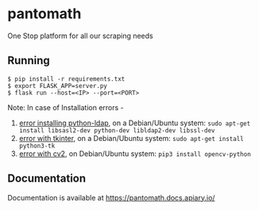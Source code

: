 # pantomath
One Stop platform for all our scraping needs

## Running
```
$ pip install -r requirements.txt
$ export FLASK_APP=server.py
$ flask run --host=<IP> --port=<PORT>
```

Note: In case of Installation errors -
1. [error installing python-ldap](https://stackoverflow.com/a/4768467/7116413), on a Debian/Ubuntu system:
`sudo apt-get install libsasl2-dev python-dev libldap2-dev libssl-dev`
2. [error with tkinter](https://stackoverflow.com/a/43616757/7116413), on a Debian/Ubuntu system:
 `sudo apt-get install python3-tk`
3. [error with cv2](https://stackoverflow.com/a/48533185/7116413), on Debian/Ubuntu system: 
`pip3 install opencv-python`
## Documentation

Documentation is available at https://pantomath.docs.apiary.io/  